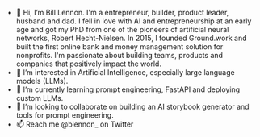 - 👋 Hi, I’m Bill Lennon. I'm a entrepreneur, builder, product leader, husband and dad. I fell in love with AI and entrepreneurship at an early age and got my PhD from one of the pioneers of artificial neural networks, Robert Hecht-Nielsen. In 2015, I founded Ground.work and built the first online bank and money management solution for nonprofits. I'm passionate about building teams, products and companies that positively impact the world.
- 👀 I’m interested in Artificial Intelligence, especially large language models (LLMs).
- 🌱 I’m currently learning prompt engineering, FastAPI and deploying custom LLMs.
- 💞️ I’m looking to collaborate on building an AI storybook generator and tools for prompt engineering.
- 📫 Reach me @blennon_ on Twitter

<!---
blennon/blennon is a ✨ special ✨ repository because its `README.md` (this file) appears on your GitHub profile.
You can click the Preview link to take a look at your changes.
--->
